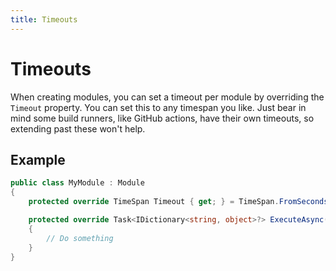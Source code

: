 ```yaml
---
title: Timeouts
---
```


# Timeouts

When creating modules, you can set a timeout per module by overriding the `Timeout` property. You can set this to any timespan you like. Just bear in mind some build runners, like GitHub actions, have their own timeouts, so extending past these won't help.

## Example

```csharp
public class MyModule : Module
{
    protected override TimeSpan Timeout { get; } = TimeSpan.FromSeconds(120);

    protected override Task<IDictionary<string, object>?> ExecuteAsync(IPipelineContext context, CancellationToken cancellationToken)
    {
        // Do something
    }
}
```